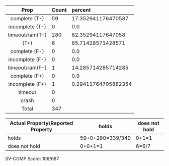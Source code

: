 
| Prop | Count | percent |
|:----:|:------|:--|
|complete   (T-)|59| 17.352941176470587 |
|incomplete (T-)|0|0.0 |
|timeout/ram(T-)|280|82.35294117647058 |
|           (T+)|6|85.71428571428571 |
|complete   (F-)|0|0.0 |
|incomplete (F-)|0|0.0 |
|timeout/ram(F-)|1|14.285714285714285 |
|complete   (F+)|0|0.0 |
|incomplete (F+)|1|0.29411764705882354 |
|timeout        |0| |
|crash          |0| |
|Total          |347| |

| Actual Property\Reported Property | holds | does not hold |
|------------------------------------|-------|---------------|
| holds | 59+0+280=339/340 | 0+1=1 |
| does not hold | 0+0+1=1 | 6=6/7 |

SV-COMP Score: 108/687

